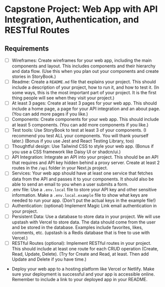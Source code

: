 # Capstone Project: Web App with API Integration, Authentication, and RESTful Routes

## Requirements

- [ ] Wireframes: Create wireframes for your web app, including the main components and layout. This includes components and their hierarchy and data flow. (Use this when you plan out your components and create stories in StoryBook.)
- [ ] Readme: Create a `README.md` file that explains your project. This should include a description of your project, how to run it, and how to test it. (In some ways, this is the most important part of your project. It is the first thing people will see when they visit your project.)
- [ ] At least 3 pages: Create at least 3 pages for your web app. This should include a home page, a page for your API integration and an about page. (You can add more pages if you like.)
- [ ] Components: Create components for your web app. This should include at least 5 components. (You can add more components if you like.)
- [ ] Test tools: Use StoryBook to test at least 3 of your components. (I recommend you test ALL your components. You will thank yourself later.) (Bonus if you use Jest and React Testing Library, too)
- [ ] Thoughtful design: Use Tailwind CSS to style your web app. (Bonus if you use a CSS framework like Daisy UI or shadcn/ui.)
- [ ] API Integration: Integrate an API into your project. This should be an API that requires and API key hidden behind a proxy server. Create at least 2 routes in the `/api` folder in your Next.js project.
- [ ] Services: Your web app should have at least one service that fetches data from the API and passes it to your components. It should also be able to send an email to you when a user submits a form.
- [ ] .env file: Use a `.env.local` file to store your API key and other sensitive information. Make a `.env.local.example` file to show what keys are needed to run your app. (Don't put the actual keys in the example file!)
- [ ] Authentication: (optional) Implement Magic Link email authentication in your project.
- [ ] Persistent Data: Use a database to store data in your project. We will use upstash with Vercel to store data. The data should come from the user and be stored in the database. Examples include favorites, likes, comments, etc. (upstash is a Redis database that is free to use with Vercel.)
- [ ] RESTful Routes (optional): Implement RESTful routes in your project. This should include at least one route for each CRUD operation (Create, Read, Update, Delete). (Try for Create and Read, at least. Then add Update and Delete if you have time.)
- Deploy your web app to a hosting platform like Vercel or Netlify. Make sure your deployment is successful and your app is accessible online. Remember to include a link to your deployed app in your README.
